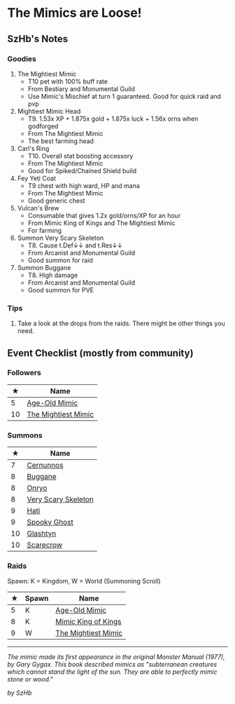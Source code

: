 # The Mimics are Loose!

## SzHb's Notes

### Goodies

1. The Mightiest Mimic
   - T10 pet with 100% buff rate
   - From Bestiary and Monumental Guild
   - Use Mimic's Mischief at turn 1 guaranteed. Good for quick raid and pvp
2. Mightiest Mimic Head
   - T9. 1.53x XP + 1.875x gold + 1.875x luck + 1.56x orns when godforged
   - From The Mightiest Mimic
   - The best farming head
3. Carl's Ring
   - T10. Overall stat boosting accessory
   - From The Mightiest Mimic
   - Good for Spiked/Chained Shield build
4. Fey Yeti Coat
   - T9 chest with high ward, HP and mana
   - From The Mightiest Mimic
   - Good generic chest
5. Vulcan's Brew
   - Consumable that gives 1.2x gold/orns/XP for an hour
   - From Mimic King of Kings and The Mightiest Mimic
   - For farming
6. Summon Very Scary Skeleton
   - T8. Cause t.Def↓↓ and t.Res↓↓
   - From Arcanist and Monumental Guild
   - Good summon for raid
7. Summon Buggane
   - T8. High damage
   - From Arcanist and Monumental Guild
   - Good summon for PVE

### Tips

1. Take a look at the drops from the raids. There might be other things you need.

## Event Checklist (mostly from community)

### Followers

|★|Name|
|-|-|
|5|[Age-Old Mimic](https://codex.fqegg.top/#/codex/followers/age-old-mimic/)|
|10|[The Mightiest Mimic](https://codex.fqegg.top/#/codex/followers/the-mightiest-mimic/)|

### Summons

|★|Name|
|-|-|
|7|[Cernunnos](https://codex.fqegg.top/#/codex/spells/summon-cernunnos/)|
|8|[Buggane](https://codex.fqegg.top/#/codex/spells/summon-buggane/)|
|8|[Onryo](https://codex.fqegg.top/#/codex/spells/summon-onryo/)|
|8|[Very Scary Skeleton](https://codex.fqegg.top/#/codex/spells/summon-very-scary-skeleton/)|
|9|[Hati](https://codex.fqegg.top/#/codex/spells/summon-hati/)|
|9|[Spooky Ghost](https://codex.fqegg.top/#/codex/spells/summon-spooky-ghost/)|
|10|[Glashtyn](https://codex.fqegg.top/#/codex/spells/summon-glashtyn/)|
|10|[Scarecrow](https://codex.fqegg.top/#/codex/spells/summon-scarecrow/)|

### Raids

Spawn: K = Kingdom, W = World (Summoning Scroll)

|★|Spawn|Name|
|-|-|-|
|5|K|[Age-Old Mimic](https://codex.fqegg.top/#/codex/raids/age-old-mimic/)|
|8|K|[Mimic King of Kings](https://codex.fqegg.top/#/codex/raids/mimic-king-of-kings/)|
|9|W|[The Mightiest Mimic](https://codex.fqegg.top/#/codex/raids/the-mightiest-mimic/)|

---

*The mimic made its first appearance in the original Monster Manual (1977), by Gary Gygax. This book described mimics as "subterranean creatures which cannot stand the light of the sun. They are able to perfectly mimic stone or wood."*

*by SzHb*